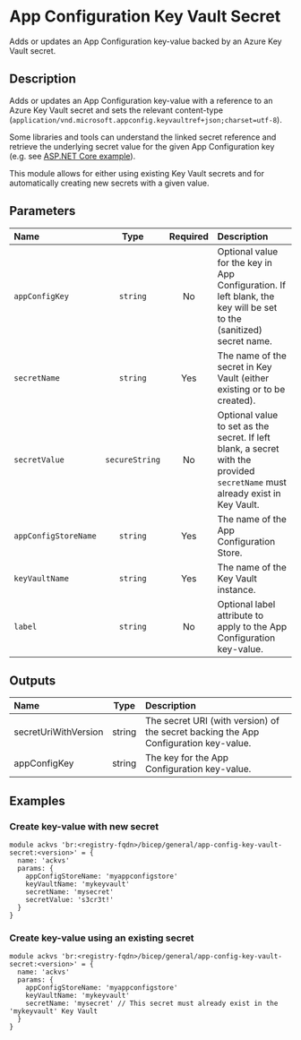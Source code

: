 # App Configuration Key Vault Secret

Adds or updates an App Configuration key-value backed by an Azure Key Vault secret.

## Description

Adds or updates an App Configuration key-value with a reference to an Azure Key Vault secret and sets the relevant content-type (`application/vnd.microsoft.appconfig.keyvaultref+json;charset=utf-8`).

Some libraries and tools can understand the linked secret reference and retrieve the underlying secret value for the given App Configuration key (e.g. see [ASP.NET Core example](https://learn.microsoft.com/en-us/azure/azure-app-configuration/use-key-vault-references-dotnet-core)).

This module allows for either using existing Key Vault secrets and for automatically creating new secrets with a given value.

## Parameters

| Name                 | Type           | Required | Description                                                                                                                  |
| :------------------- | :------------: | :------: | :--------------------------------------------------------------------------------------------------------------------------- |
| `appConfigKey`       | `string`       | No       | Optional value for the key in App Configuration. If left blank, the key will be set to the (sanitized) secret name.          |
| `secretName`         | `string`       | Yes      | The name of the secret in Key Vault (either existing or to be created).                                                      |
| `secretValue`        | `secureString` | No       | Optional value to set as the secret. If left blank, a secret with the provided `secretName` must already exist in Key Vault. |
| `appConfigStoreName` | `string`       | Yes      | The name of the App Configuration Store.                                                                                     |
| `keyVaultName`       | `string`       | Yes      | The name of the Key Vault instance.                                                                                          |
| `label`              | `string`       | No       | Optional label attribute to apply to the App Configuration key-value.                                                        |

## Outputs

| Name                 | Type   | Description                                                                          |
| :------------------- | :----: | :----------------------------------------------------------------------------------- |
| secretUriWithVersion | string | The secret URI (with version) of the secret backing the App Configuration key-value. |
| appConfigKey         | string | The key for the App Configuration key-value.                                         |

## Examples

### Create key-value with new secret

```bicep
module ackvs 'br:<registry-fqdn>/bicep/general/app-config-key-vault-secret:<version>' = {
  name: 'ackvs'
  params: {
    appConfigStoreName: 'myappconfigstore'
    keyVaultName: 'mykeyvault'
    secretName: 'mysecret'
    secretValue: 's3cr3t!'
  }
}
```

### Create key-value using an existing secret

```bicep
module ackvs 'br:<registry-fqdn>/bicep/general/app-config-key-vault-secret:<version>' = {
  name: 'ackvs'
  params: {
    appConfigStoreName: 'myappconfigstore'
    keyVaultName: 'mykeyvault'
    secretName: 'mysecret' // This secret must already exist in the 'mykeyvault' Key Vault
  }
}
```
